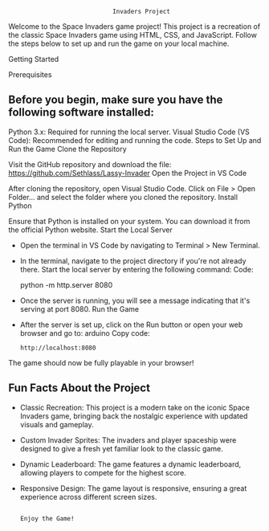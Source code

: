                                  Invaders Project

Welcome to the Space Invaders game project! This project is a recreation of the classic Space Invaders game using HTML, CSS, and JavaScript. Follow the steps below to set up and run the game on your local machine.

Getting Started
 
Prerequisites

## Before you begin, make sure you have the following software installed:

Python 3.x: Required for running the local server.
Visual Studio Code (VS Code): Recommended for editing and running the code.
Steps to Set Up and Run the Game
Clone the Repository

Visit the GitHub repository and download the file:
https://github.com/Sethlass/Lassy-Invader
Open the Project in VS Code

After cloning the repository, open Visual Studio Code.
Click on File > Open Folder... and select the folder where you cloned the repository.
Install Python

Ensure that Python is installed on your system. You can download it from the official Python website.
Start the Local Server

* Open the terminal in VS Code by navigating to Terminal > New Terminal.

* In the terminal, navigate to the project directory if you're not already there.
Start the local server by entering the following command:
Code:
                  
     python -m http.server 8080
* Once the server is running, you will see a message indicating that it's serving at port 8080.
Run the Game

* After the server is set up, click on the Run button or open your web browser and go to:
arduino
Copy code:

      http://localhost:8080
The game should now be fully playable in your browser!

## Fun Facts About the Project
* Classic Recreation: This project is a modern take on the iconic Space Invaders game, bringing back the nostalgic experience with updated visuals and gameplay.

* Custom Invader Sprites: The invaders and player spaceship were designed to give a fresh yet familiar look to the classic game.

* Dynamic Leaderboard: The game features a dynamic leaderboard, allowing players to compete for the highest score.

* Responsive Design: The game layout is responsive, ensuring a great experience across different screen sizes.
                                                                                          
                                                                                          Enjoy the Game!

